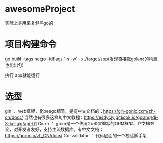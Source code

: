 # awesomeProject
实际上是用来复健写go的

# 项目构建命令

go build -tags netgo -ldflags '-s -w' -o ./target/app(发现直接戳goland的构建也能出包)

执行 app就能运行

# 选型

gin ： web框架，比beego精简。是有中文文档的：https://gin-gonic.com/zh-cn/docs/   当然也有很多这样的中文教程：https://eddycjy.gitbook.io/golang/di-3-ke-gin/api-01
Gorm ： gorm是一个使用Go语言编写的ORM框架。它文档齐全，对开发者友好，支持主流数据库。有中文文档：https://gorm.io/zh_CN/docs/
Go-validator ： 代码层面的一个校验脚手架